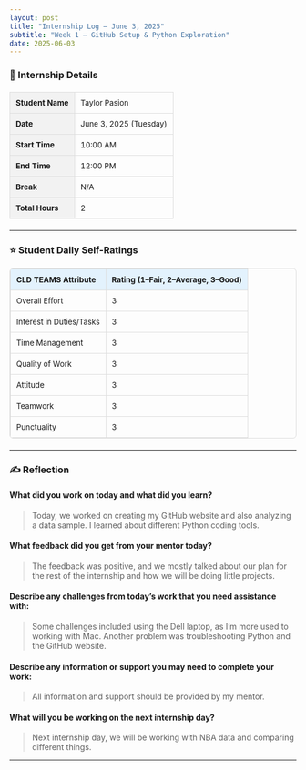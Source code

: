 ```yaml
---
layout: post
title: "Internship Log – June 3, 2025"
subtitle: "Week 1 – GitHub Setup & Python Exploration"
date: 2025-06-03
---
```


<style>
  .log-table {
    width: 100%;
    border-collapse: collapse;
    margin: 20px 0;
    font-size: 0.95em;
  }
  .log-table th, .log-table td {
    border: 1px solid #ddd;
    padding: 10px;
    text-align: left;
  }
  .log-table th {
    background-color: #f2f2f2;
  }
  .section-title {
    font-size: 1.2em;
    color: #008AFF;
    margin-top: 1.5em;
  }
  .rating-table {
    margin-top: 10px;
    border: 1px solid #ddd;
    border-radius: 6px;
    overflow: hidden;
  }
  .rating-table th {
    background-color: #E3F2FD;
  }
</style>

### 📅 Internship Details

<table class="log-table">
  <tr><th>Student Name</th><td>Taylor Pasion</td></tr>
  <tr><th>Date</th><td>June 3, 2025 (Tuesday)</td></tr>
  <tr><th>Start Time</th><td>10:00 AM</td></tr>
  <tr><th>End Time</th><td>12:00 PM</td></tr>
  <tr><th>Break</th><td>N/A</td></tr>
  <tr><th>Total Hours</th><td>2</td></tr>
</table>

---

### ⭐ Student Daily Self-Ratings

<table class="log-table rating-table">
  <tr><th>CLD TEAMS Attribute</th><th>Rating (1–Fair, 2–Average, 3–Good)</th></tr>
  <tr><td>Overall Effort</td><td>3</td></tr>
  <tr><td>Interest in Duties/Tasks</td><td>3</td></tr>
  <tr><td>Time Management</td><td>3</td></tr>
  <tr><td>Quality of Work</td><td>3</td></tr>
  <tr><td>Attitude</td><td>3</td></tr>
  <tr><td>Teamwork</td><td>3</td></tr>
  <tr><td>Punctuality</td><td>3</td></tr>
</table>

---

### ✍️ Reflection

#### What did you work on today and what did you learn?

> Today, we worked on creating my GitHub website and also analyzing a data sample. I learned about different Python coding tools.

#### What feedback did you get from your mentor today?

> The feedback was positive, and we mostly talked about our plan for the rest of the internship and how we will be doing little projects.

#### Describe any challenges from today’s work that you need assistance with:

> Some challenges included using the Dell laptop, as I’m more used to working with Mac. Another problem was troubleshooting Python and the GitHub website.

#### Describe any information or support you may need to complete your work:

> All information and support should be provided by my mentor.

#### What will you be working on the next internship day?

> Next internship day, we will be working with NBA data and comparing different things.

---
